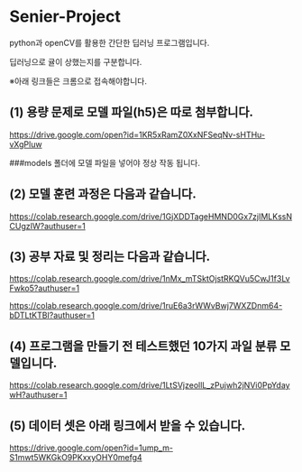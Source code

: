 # Senier-Project
python과 openCV를 활용한 간단한 딥러닝 프로그램입니다. 

딥러닝으로 귤이 상했는지를 구분합니다.

※아래 링크들은 크롬으로 접속해야합니다.

## (1) 용량 문제로 모델 파일(h5)은 따로 첨부합니다. 

https://drive.google.com/open?id=1KR5xRamZ0XxNFSeqNv-sHTHu-vXgPluw

###models 폴더에 모델 파일을 넣어야 정상 작동 됩니다. 


## (2) 모델 훈련 과정은 다음과 같습니다.

https://colab.research.google.com/drive/1GjXDDTageHMND0Gx7zjIMLKssNCUgzIW?authuser=1


## (3) 공부 자료 및 정리는 다음과 같습니다.

https://colab.research.google.com/drive/1nMx_mTSktOjstRKQVu5CwJ1f3LvFwko5?authuser=1

https://colab.research.google.com/drive/1ruE6a3rWWvBwj7WXZDnm64-bDTLtKTBI?authuser=1


## (4) 프로그램을 만들기 전 테스트했던 10가지 과일 분류 모델입니다.

https://colab.research.google.com/drive/1LtSVjzeollL_zPujwh2jNVi0PpYdaywH?authuser=1


## (5) 데이터 셋은 아래 링크에서 받을 수 있습니다.

https://drive.google.com/open?id=1ump_m-S1mwt5WKGkO9PKxxyOHY0mefg4
